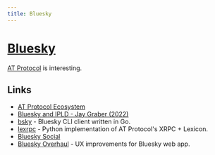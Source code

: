 ```yaml
---
title: Bluesky
---
```


# [Bluesky](https://blueskyweb.xyz/)

[AT Protocol](https://atproto.com/) is interesting.

## Links

- [AT Protocol Ecosystem](https://github.com/bluesky-social/atproto-ecosystem)
- [Bluesky and IPLD - Jay Graber (2022)](https://www.youtube.com/watch?v=jGbBZbl-V8Y)
- [bsky](https://github.com/mattn/bsky) - Bluesky CLI client written in Go.
- [lexrpc](https://github.com/snarfed/lexrpc) - Python implementation of AT Protocol's XRPC + Lexicon.
- [Bluesky Social](https://bsky.app/)
- [Bluesky Overhaul](https://github.com/xenohunter/bluesky-overhaul) - UX improvements for Bluesky web app.
